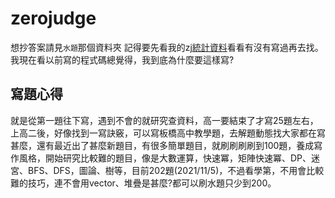 # zerojudge
想抄答案請見`水題`那個資料夾
記得要先看我的zj[統計資料](https://zerojudge.tw/UserStatistic?id=105222)看看有沒有寫過再去找。
我現在看以前寫的程式碼總覺得，我到底為什麼要這樣寫?

## 寫題心得
就是從第一題往下寫，遇到不會的就研究查資料，高一要結束了才寫25題左右，上高二後，好像找到一寫訣竅，可以寫板橋高中教學題，去解題動態找大家都在寫甚麼，還有最近出了甚麼新題目，有很多簡單題目，就刷刷刷刷到100題，養成寫作風格，開始研究比較難的題目，像是大數運算，快速冪，矩陣快速冪、DP、迷宮、BFS、DFS，圖論、樹等，目前202題(2021/11/5)，不過看學第，不用會比較難的技巧，連不會用vector、堆疊是甚麼?都可以刷水題只少到200。
